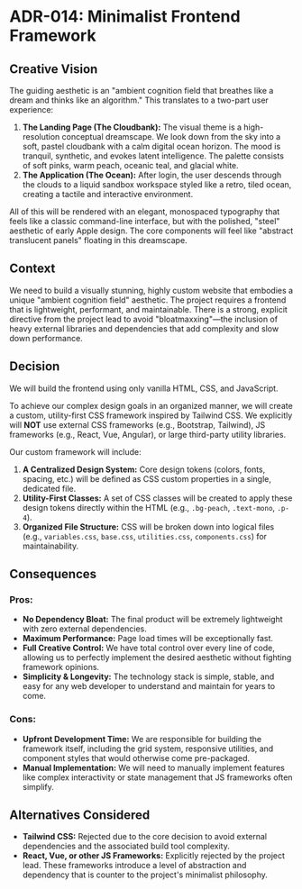 # ADR-014: Minimalist Frontend Framework

## Creative Vision

The guiding aesthetic is an "ambient cognition field that breathes like a dream and thinks like an algorithm." This translates to a two-part user experience:

1.  **The Landing Page (The Cloudbank):** The visual theme is a high-resolution conceptual dreamscape. We look down from the sky into a soft, pastel cloudbank with a calm digital ocean horizon. The mood is tranquil, synthetic, and evokes latent intelligence. The palette consists of soft pinks, warm peach, oceanic teal, and glacial white.
2.  **The Application (The Ocean):** After login, the user descends through the clouds to a liquid sandbox workspace styled like a retro, tiled ocean, creating a tactile and interactive environment.

All of this will be rendered with an elegant, monospaced typography that feels like a classic command-line interface, but with the polished, "steel" aesthetic of early Apple design. The core components will feel like "abstract translucent panels" floating in this dreamscape.

## Context
We need to build a visually stunning, highly custom website that embodies a unique "ambient cognition field" aesthetic. The project requires a frontend that is lightweight, performant, and maintainable. There is a strong, explicit directive from the project lead to avoid "bloatmaxxing"—the inclusion of heavy external libraries and dependencies that add complexity and slow down performance.

## Decision
We will build the frontend using only vanilla HTML, CSS, and JavaScript.

To achieve our complex design goals in an organized manner, we will create a custom, utility-first CSS framework inspired by Tailwind CSS. We explicitly will **NOT** use external CSS frameworks (e.g., Bootstrap, Tailwind), JS frameworks (e.g., React, Vue, Angular), or large third-party utility libraries.

Our custom framework will include:
1.  **A Centralized Design System:** Core design tokens (colors, fonts, spacing, etc.) will be defined as CSS custom properties in a single, dedicated file.
2.  **Utility-First Classes:** A set of CSS classes will be created to apply these design tokens directly within the HTML (e.g., `.bg-peach`, `.text-mono`, `.p-4`).
3.  **Organized File Structure:** CSS will be broken down into logical files (e.g., `variables.css`, `base.css`, `utilities.css`, `components.css`) for maintainability.

## Consequences

### Pros:
-   **No Dependency Bloat:** The final product will be extremely lightweight with zero external dependencies.
-   **Maximum Performance:** Page load times will be exceptionally fast.
-   **Full Creative Control:** We have total control over every line of code, allowing us to perfectly implement the desired aesthetic without fighting framework opinions.
-   **Simplicity & Longevity:** The technology stack is simple, stable, and easy for any web developer to understand and maintain for years to come.

### Cons:
-   **Upfront Development Time:** We are responsible for building the framework itself, including the grid system, responsive utilities, and component styles that would otherwise come pre-packaged.
-   **Manual Implementation:** We will need to manually implement features like complex interactivity or state management that JS frameworks often simplify.

## Alternatives Considered
-   **Tailwind CSS:** Rejected due to the core decision to avoid external dependencies and the associated build tool complexity.
-   **React, Vue, or other JS Frameworks:** Explicitly rejected by the project lead. These frameworks introduce a level of abstraction and dependency that is counter to the project's minimalist philosophy. 
